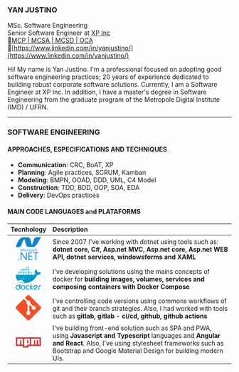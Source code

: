 ### YAN JUSTINO
MSc. Software Engineering  
Senior Software Engineer at [XP Inc](https://www.xpinc.com/)  
:link:[MCP | MCSA | MCSD | OCA](https://www.youracclaim.com/users/yan-justino/badges)  
:link:[https://www.linkedin.com/in/yanjustino/](https://www.linkedin.com/in/yanjustino/)

Hi! My name is Yan Justino. I'm a professional focused on adopting good software engineering practices; 20 years of experience dedicated to building robust corporate software solutions. Currently, I am a Software Engineer at XP Inc. In addition, I have a master's degree in Software Engineering from the graduate program of the Metropole Digital Institute (IMD) / UFRN. 

---

### SOFTWARE ENGINEERING

#### APPROACHES, ESPECIFICATIONS AND TECHNIQUES

- **Communication**: CRC, BoAT, XP
- **Planning**: Agile practices, SCRUM, Kamban
- **Modeling**: BMPN, OOAD, DDD, UML, C4 Model
- **Construction**: TDD, BDD, OOP, SOA, EDA
- **Delivery**: DevOps practices

#### MAIN CODE LANGUAGES and PLATAFORMS

| Tecnhology | Description |
| :---: | :----------- |
| <img src="https://raw.githubusercontent.com/devicons/devicon/master/icons/dot-net/dot-net-plain-wordmark.svg" width="58px" /> | Since 2007 I've working with dotnet using tools such as: **dotnet core, C#, Asp.net MVC, Asp.net core, Asp.net WEB API, dotnet services, windowsforms and XAML** |
| <img src="https://raw.githubusercontent.com/devicons/devicon/master/icons/docker/docker-plain-wordmark.svg" width="58px" /> | I've developing solutions using the mains concepts of docker for **building images, volumes, services and composing containers with Docker Compose** |
| <img src="https://raw.githubusercontent.com/devicons/devicon/master/icons/git/git-plain.svg" width="58px" /> | I've controlling code versions using commons workflows of git and their branch strategies. Also, I had worked with tools such as **gitlab, gitlab - ci/cd, github, github actions** |
| <img src="https://raw.githubusercontent.com/devicons/devicon/master/icons/npm/npm-original-wordmark.svg" width="58px" /> | I've building front-end solution such as SPA and PWA, using **Javascript and Typescript** languages and **Angular and React**. Also, I've using stylesheet frameworks such as Bootstrap and Google Material Design for building modern UIs. |



<!--
**yanjustino/yanjustino** is a ✨ _special_ ✨ repository because its `README.md` (this file) appears on your GitHub profile.

Here are some ideas to get you started:

- 🔭 I’m currently working on ...
- 🌱 I’m currently learning ...
- 👯 I’m looking to collaborate on ...
- 🤔 I’m looking for help with ...
- 💬 Ask me about ...
- 📫 How to reach me: ...
- 😄 Pronouns: ...
- ⚡ Fun fact: ...
-->
